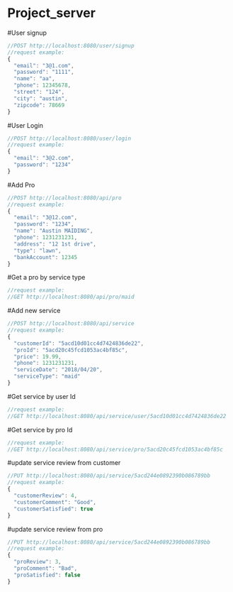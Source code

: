 # Project_server

#User signup
```javascript
//POST http://localhost:8080/user/signup
//request example:
{
  "email": "3@1.com",
  "password": "1111",
  "name": "aa",
  "phone": 12345678,
  "street": "124",
  "city": "austin",
  "zipcode": 78669
}
```

#User Login
```javascript
//POST http://localhost:8080/user/login
//request example:
{
  "email": "3@2.com",
  "password": "1234"
}
```

#Add Pro
```javascript
//POST http://localhost:8080/api/pro
//request example:
{
  "email": "3@12.com",
  "password": "1234",
  "name": "Austin MAIDING",
  "phone": 1231231231,
  "address": "12 1st drive",
  "type": "lawn",
  "bankAccount": 12345
}
```

#Get a pro by service type
```javascript
//request example:
//GET http://localhost:8080/api/pro/maid
```

#Add new service
```javascript
//POST http://localhost:8080/api/service
//request example:
{
  "customerId": "5acd10d01cc4d7424836de22",
  "proId": "5acd20c45fcd1053ac4bf85c",
  "price": 19.99,
  "phone": 1231231231,
  "serviceDate": "2018/04/20",
  "serviceType": "maid"
}
```

#Get service by user Id
```javascript
//request example:
//GET http://localhost:8080/api/service/user/5acd10d01cc4d7424836de22
```

#Get service by pro Id
```javascript
//request example:
//GET http://localhost:8080/api/service/pro/5acd20c45fcd1053ac4bf85c
```

#update service review from customer
```javascript
//PUT http://localhost:8080/api/service/5acd244e0892390b086789bb
//request example:
{
  "customerReview": 4,
  "customerComment": "Good",
  "customerSatisfied": true
}
```

#update service review from pro
```javascript
//PUT http://localhost:8080/api/service/5acd244e0892390b086789bb
//request example:
{
  "proReview": 3,
  "proComment": "Bad",
  "proSatisfied": false
}
```
